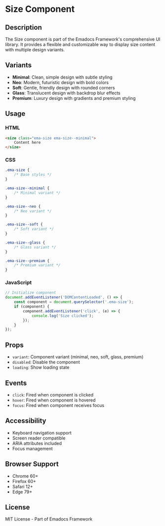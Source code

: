 # Size Component

## Description
The Size component is part of the Emadocs Framework's comprehensive UI library. It provides a flexible and customizable way to display size content with multiple design variants.

## Variants
- **Minimal**: Clean, simple design with subtle styling
- **Neo**: Modern, futuristic design with bold colors
- **Soft**: Gentle, friendly design with rounded corners
- **Glass**: Translucent design with backdrop blur effects
- **Premium**: Luxury design with gradients and premium styling

## Usage

### HTML
```html
<size class="ema-size ema-size--minimal">
    Content here
</size>
```

### CSS
```css
.ema-size {
    /* Base styles */
}

.ema-size--minimal {
    /* Minimal variant */
}

.ema-size--neo {
    /* Neo variant */
}

.ema-size--soft {
    /* Soft variant */
}

.ema-size--glass {
    /* Glass variant */
}

.ema-size--premium {
    /* Premium variant */
}
```

### JavaScript
```javascript
// Initialize component
document.addEventListener('DOMContentLoaded', () => {
    const component = document.querySelector('.ema-size');
    if (component) {
        component.addEventListener('click', (e) => {
            console.log('Size clicked');
        });
    }
});
```

## Props
- `variant`: Component variant (minimal, neo, soft, glass, premium)
- `disabled`: Disable the component
- `loading`: Show loading state

## Events
- `click`: Fired when component is clicked
- `hover`: Fired when component is hovered
- `focus`: Fired when component receives focus

## Accessibility
- Keyboard navigation support
- Screen reader compatible
- ARIA attributes included
- Focus management

## Browser Support
- Chrome 60+
- Firefox 60+
- Safari 12+
- Edge 79+

## License
MIT License - Part of Emadocs Framework
